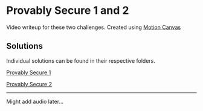 # Provably Secure 1 and 2
Video writeup for these two challenges.
Created using [Motion Canvas](https://motioncanvas.io/)

## Solutions
Individual solutions can be found in their respective folders.

[Provably Secure 1](Provably%20Secure/solve.py)

[Provably Secure 2](Provably%20Secure%202/solve.py)


---
Might add audio later...